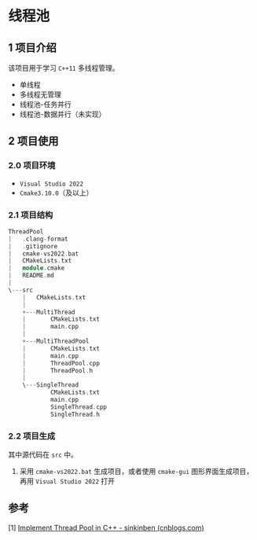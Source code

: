 # 线程池



## 1 项目介绍

该项目用于学习 `C++11` 多线程管理。

- 单线程
- 多线程无管理
- 线程池-任务并行
- 线程池-数据并行（未实现）



## 2 项目使用

### 2.0 项目环境

- `Visual Studio 2022` 
- `Cmake3.10.0`（及以上）

### 2.1 项目结构

```cpp
ThreadPool
|   .clang-format
|   .gitignore
|   cmake-vs2022.bat
|   CMakeLists.txt
|   module.cmake
|   README.md
|
\---src
    |   CMakeLists.txt
    |
    +---MultiThread
    |       CMakeLists.txt
    |       main.cpp
    |
    +---MultiThreadPool
    |       CMakeLists.txt
    |       main.cpp
    |       ThreadPool.cpp
    |       ThreadPool.h
    |
    \---SingleThread
            CMakeLists.txt
            main.cpp
            SingleThread.cpp
            SingleThread.h
```

### 2.2 项目生成

其中源代码在 `src` 中。

1. 采用 `cmake-vs2022.bat` 生成项目，或者使用 `cmake-gui` 图形界面生成项目，再用 `Visual Studio 2022` 打开



## 参考

[1] [Implement Thread Pool in C++ - sinkinben (cnblogs.com)](https://www.cnblogs.com/sinkinben/p/16064857.html)
